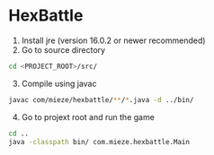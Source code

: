 # HexBattle

1. Install jre (version 16.0.2 or newer recommended)
2. Go to source directory
```sh
cd <PROJECT_ROOT>/src/
```
3. Compile using javac
```sh
javac com/mieze/hexbattle/**/*.java -d ../bin/
```
4. Go to projext root and run the game
```sh
cd ..
java -classpath bin/ com.mieze.hexbattle.Main
```
	
